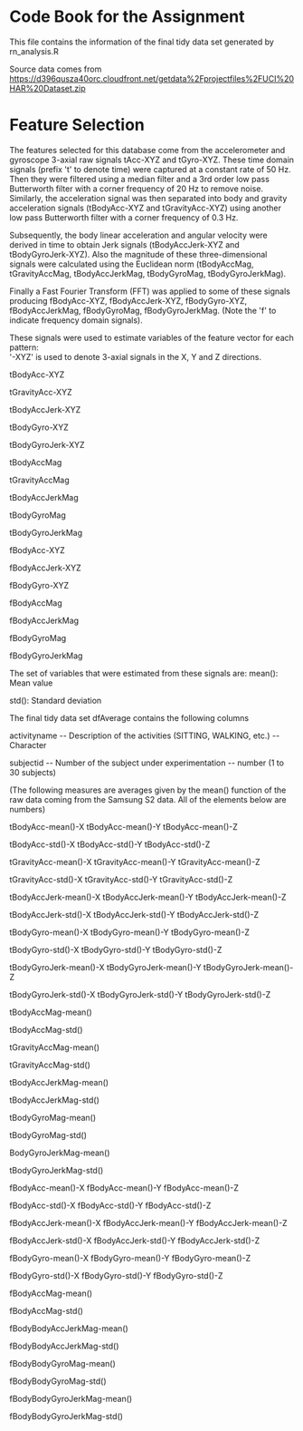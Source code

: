 Code Book for the Assignment
============================

This file contains the information of the final tidy data set generated by rn_analysis.R

Source data comes from 
https://d396qusza40orc.cloudfront.net/getdata%2Fprojectfiles%2FUCI%20HAR%20Dataset.zip

Feature Selection 
=================

The features selected for this database come from the accelerometer and gyroscope 3-axial raw signals tAcc-XYZ and tGyro-XYZ. These time domain signals (prefix 't' to denote time) were captured at a constant rate of 50 Hz. Then they were filtered using a median filter and a 3rd order low pass Butterworth filter with a corner frequency of 20 Hz to remove noise. Similarly, the acceleration signal was then separated into body and gravity acceleration signals (tBodyAcc-XYZ and tGravityAcc-XYZ) using another low pass Butterworth filter with a corner frequency of 0.3 Hz. 

Subsequently, the body linear acceleration and angular velocity were derived in time to obtain Jerk signals (tBodyAccJerk-XYZ and tBodyGyroJerk-XYZ). Also the magnitude of these three-dimensional signals were calculated using the Euclidean norm (tBodyAccMag, tGravityAccMag, tBodyAccJerkMag, tBodyGyroMag, tBodyGyroJerkMag). 

Finally a Fast Fourier Transform (FFT) was applied to some of these signals producing fBodyAcc-XYZ, fBodyAccJerk-XYZ, fBodyGyro-XYZ, fBodyAccJerkMag, fBodyGyroMag, fBodyGyroJerkMag. (Note the 'f' to indicate frequency domain signals). 

These signals were used to estimate variables of the feature vector for each pattern:  
'-XYZ' is used to denote 3-axial signals in the X, Y and Z directions.

tBodyAcc-XYZ

tGravityAcc-XYZ

tBodyAccJerk-XYZ

tBodyGyro-XYZ

tBodyGyroJerk-XYZ

tBodyAccMag

tGravityAccMag

tBodyAccJerkMag

tBodyGyroMag

tBodyGyroJerkMag

fBodyAcc-XYZ

fBodyAccJerk-XYZ

fBodyGyro-XYZ

fBodyAccMag

fBodyAccJerkMag

fBodyGyroMag

fBodyGyroJerkMag


The set of variables that were estimated from these signals are: 
mean(): Mean value

std(): Standard deviation


The final tidy data set dfAverage contains the following columns

activityname -- Description of the activities (SITTING, WALKING, etc.) -- Character           

subjectid -- Number of the subject under experimentation -- number (1 to 30 subjects) 

(The following measures are averages given by the mean() function of the raw data coming from the Samsung S2 data. All of the elements below are numbers)

tBodyAcc-mean()-X   tBodyAcc-mean()-Y tBodyAcc-mean()-Z

tBodyAcc-std()-X  tBodyAcc-std()-Y  tBodyAcc-std()-Z

tGravityAcc-mean()-X  tGravityAcc-mean()-Y  tGravityAcc-mean()-Z

tGravityAcc-std()-X   tGravityAcc-std()-Y   tGravityAcc-std()-Z

tBodyAccJerk-mean()-X   tBodyAccJerk-mean()-Y   tBodyAccJerk-mean()-Z

tBodyAccJerk-std()-X  tBodyAccJerk-std()-Y    tBodyAccJerk-std()-Z

tBodyGyro-mean()-X    tBodyGyro-mean()-Y    tBodyGyro-mean()-Z

tBodyGyro-std()-X     tBodyGyro-std()-Y   tBodyGyro-std()-Z

tBodyGyroJerk-mean()-X    tBodyGyroJerk-mean()-Y    tBodyGyroJerk-mean()-Z

tBodyGyroJerk-std()-X     tBodyGyroJerk-std()-Y     tBodyGyroJerk-std()-Z

tBodyAccMag-mean()         

tBodyAccMag-std()

tGravityAccMag-mean()

tGravityAccMag-std()

tBodyAccJerkMag-mean()

tBodyAccJerkMag-std()

tBodyGyroMag-mean()

tBodyGyroMag-std()

BodyGyroJerkMag-mean()

tBodyGyroJerkMag-std()

fBodyAcc-mean()-X     fBodyAcc-mean()-Y   fBodyAcc-mean()-Z

fBodyAcc-std()-X      fBodyAcc-std()-Y    fBodyAcc-std()-Z

fBodyAccJerk-mean()-X     fBodyAccJerk-mean()-Y   fBodyAccJerk-mean()-Z

fBodyAccJerk-std()-X      fBodyAccJerk-std()-Y    fBodyAccJerk-std()-Z

fBodyGyro-mean()-X    fBodyGyro-mean()-Y    fBodyGyro-mean()-Z

fBodyGyro-std()-X     fBodyGyro-std()-Y   fBodyGyro-std()-Z

fBodyAccMag-mean()

fBodyAccMag-std()

fBodyBodyAccJerkMag-mean()

fBodyBodyAccJerkMag-std()

fBodyBodyGyroMag-mean()

fBodyBodyGyroMag-std()

fBodyBodyGyroJerkMag-mean()

fBodyBodyGyroJerkMag-std()




